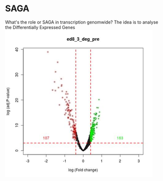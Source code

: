 # SAGA
What's the role or SAGA in transcription genomwide?
The idea is to analyse the Differentially Expressed Genes ![spt_8_3](./Spt8_3_deg.jpg)
